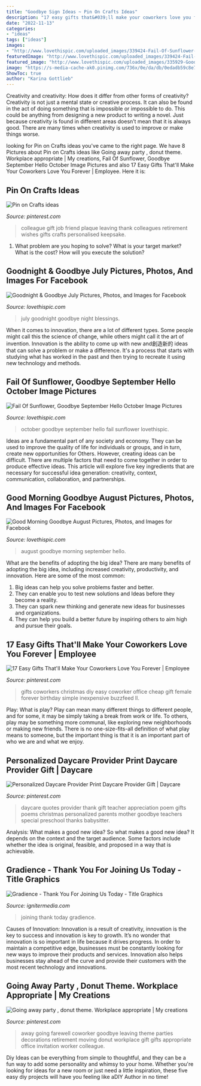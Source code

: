 ```yaml
---
title: "Goodbye Sign Ideas ~ Pin On Crafts Ideas"
description: "17 easy gifts that&#039;ll make your coworkers love you forever"
date: "2022-11-13"
categories:
- "ideas"
tags: ["ideas"]
images:
- "http://www.lovethispic.com/uploaded_images/339424-Fail-Of-Sunflower-Goodbye-September-Hello-October-Image.jpg"
featuredImage: "http://www.lovethispic.com/uploaded_images/339424-Fail-Of-Sunflower-Goodbye-September-Hello-October-Image.jpg"
featured_image: "http://www.lovethispic.com/uploaded_images/335929-Goodnight-Goodbye-July.jpg"
image: "https://s-media-cache-ak0.pinimg.com/736x/0e/da/db/0edadb59c8e7544d2336cc1d741982ee.jpg"
ShowToc: true
author: "Karina Gottlieb"
---
```



Creativity and creativity: How does it differ from other forms of creativity?
Creativity is not just a mental state or creative process. It can also be found in the act of doing something that is impossible or impossible to do. This could be anything from designing a new product to writing a novel. Just because creativity is found in different areas doesn’t mean that it is always good. There are many times when creativity is used to improve or make things worse.

	

		
looking for Pin on Crafts ideas you've came to the right page. We have 8 Pictures about Pin on Crafts ideas like Going away party , donut theme. Workplace appropriate | My creations, Fail Of Sunflower, Goodbye September Hello October Image Pictures and also 17 Easy Gifts That&#039;ll Make Your Coworkers Love You Forever | Employee. Here it is:
		
    
## Pin On Crafts Ideas

<img loading=lazy src="https://i.pinimg.com/736x/c5/2c/eb/c52cebd7ee1f04e6ca47651efeee4320.jpg" onerror="this.onerror=null;this.src='https://tse3.mm.bing.net/th?id=OIP.tgjsk5PmN4ylyjd5ny_KCwHaMJ&amp;pid=15.1';" alt="Pin on Crafts ideas">

_Source: pinterest.com_

>colleague gift job friend plaque leaving thank colleagues retirement wishes gifts crafts personalised keepsake. 

	

1. What problem are you hoping to solve? What is your target market? What is the cost? How will you execute the solution?

    
## Goodnight &amp; Goodbye July Pictures, Photos, And Images For Facebook

<img loading=lazy src="http://www.lovethispic.com/uploaded_images/335929-Goodnight-Goodbye-July.jpg" onerror="this.onerror=null;this.src='https://tse4.mm.bing.net/th?id=OIP.XYYj8GamZkzvVIDfjzQvbQHaJ4&amp;pid=15.1';" alt="Goodnight &amp; Goodbye July Pictures, Photos, and Images for Facebook">

_Source: lovethispic.com_

>july goodnight goodbye night blessings. 

	

When it comes to innovation, there are a lot of different types. Some people might call this the science of change, while others might call it the art of invention. Innovation is the ability to come up with new and創造新的 ideas that can solve a problem or make a difference. It's a process that starts with studying what has worked in the past and then trying to recreate it using new technology and methods.

    
## Fail Of Sunflower, Goodbye September Hello October Image Pictures

<img loading=lazy src="http://www.lovethispic.com/uploaded_images/339424-Fail-Of-Sunflower-Goodbye-September-Hello-October-Image.jpg" onerror="this.onerror=null;this.src='https://tse3.mm.bing.net/th?id=OIP.rP-PibRXS-QQOwMSgsLsbgHaE7&amp;pid=15.1';" alt="Fail Of Sunflower, Goodbye September Hello October Image Pictures">

_Source: lovethispic.com_

>october goodbye september hello fail sunflower lovethispic. 

	

Ideas are a fundamental part of any society and economy. They can be used to improve the quality of life for individuals or groups, and in turn, create new opportunities for Others. However, creating ideas can be difficult. There are multiple factors that need to come together in order to produce effective ideas. This article will explore five key ingredients that are necessary for successful idea generation: creativity, context, communication, collaboration, and partnerships.

    
## Good Morning Goodbye August Pictures, Photos, And Images For Facebook

<img loading=lazy src="http://www.lovethispic.com/uploaded_images/278893-Good-Morning-Goodbye-August.jpg" onerror="this.onerror=null;this.src='https://tse4.mm.bing.net/th?id=OIP.WK7esERUswehH0q5UDECagHaKT&amp;pid=15.1';" alt="Good Morning Goodbye August Pictures, Photos, and Images for Facebook">

_Source: lovethispic.com_

>august goodbye morning september hello. 

	

What are the benefits of adopting the big idea?
There are many benefits of adopting the big idea, including increased creativity, productivity, and innovation. Here are some of the most common: 
1. Big ideas can help you solve problems faster and better.
2. They can enable you to test new solutions and Ideas before they become a reality. 
3. They can spark new thinking and generate new ideas for businesses and organizations. 
4. They can help you build a better future by inspiring others to aim high and pursue their goals.

    
## 17 Easy Gifts That&#039;ll Make Your Coworkers Love You Forever | Employee

<img loading=lazy src="https://i.pinimg.com/736x/4e/e0/cf/4ee0cf8f3d31910ad230d13ad3201c5e.jpg" onerror="this.onerror=null;this.src='https://tse4.mm.bing.net/th?id=OIP.sqZOBF4ogG8zguh2p6GrswHaOO&amp;pid=15.1';" alt="17 Easy Gifts That&#039;ll Make Your Coworkers Love You Forever | Employee">

_Source: pinterest.com_

>gifts coworkers christmas diy easy coworker office cheap gift female forever birthday simple inexpensive buzzfeed ll. 

	

Play: What is play?
Play can mean many different things to different people, and for some, it may be simply taking a break from work or life. To others, play may be something more communal, like exploring new neighborhoods or making new friends. There is no one-size-fits-all definition of what play means to someone, but the important thing is that it is an important part of who we are and what we enjoy.

    
## Personalized Daycare Provider Print Daycare Provider Gift | Daycare

<img loading=lazy src="https://i.pinimg.com/736x/ac/13/22/ac1322db37f682d97f01900d95e21d43.jpg" onerror="this.onerror=null;this.src='https://tse3.mm.bing.net/th?id=OIP.iOmTmantGIO5NZfUn6ttEgHaJQ&amp;pid=15.1';" alt="Personalized Daycare Provider Print Daycare Provider Gift | Daycare">

_Source: pinterest.com_

>daycare quotes provider thank gift teacher appreciation poem gifts poems christmas personalized parents mother goodbye teachers special preschool thanks babysitter. 

	

Analysis: What makes a good new idea?
So what makes a good new idea? It depends on the context and the target audience. Some factors include whether the idea is original, feasible, and proposed in a way that is achievable.

    
## Gradience - Thank You For Joining Us Today - Title Graphics

<img loading=lazy src="https://assets.ignitermedia.com/products/60725-gradience-thank-you-for-joining-us-today/preview/image" onerror="this.onerror=null;this.src='https://tse1.mm.bing.net/th?id=OIP.7Z6YEslNgWZHglR286V8SAHaEK&amp;pid=15.1';" alt="Gradience - Thank You For Joining Us Today - Title Graphics">

_Source: ignitermedia.com_

>joining thank today gradience. 

	

Causes of Innovation:
Innovation is a result of creativity, innovation is the key to success and innovation is key to growth. It’s no wonder that innovation is so important in life because it drives progress. In order to maintain a competitive edge, businesses must be constantly looking for new ways to improve their products and services. Innovation also helps businesses stay ahead of the curve and provide their customers with the most recent technology and innovations.

    
## Going Away Party , Donut Theme. Workplace Appropriate | My Creations

<img loading=lazy src="https://s-media-cache-ak0.pinimg.com/736x/0e/da/db/0edadb59c8e7544d2336cc1d741982ee.jpg" onerror="this.onerror=null;this.src='https://tse1.mm.bing.net/th?id=OIP.knDMnHq3cwJIOeX_CWzrjAHaJ3&amp;pid=15.1';" alt="Going away party , donut theme. Workplace appropriate | My creations">

_Source: pinterest.com_

>away going farewell coworker goodbye leaving theme parties decorations retirement moving donut workplace gift gifts appropriate office invitation worker colleague. 

	

Diy Ideas can be everything from simple to thoughtful, and they can be a fun way to add some personality and whimsy to your home. Whether you're looking for ideas for a new room or just need a little inspiration, these five easy diy projects will have you feeling like aDIY Author in no time!

